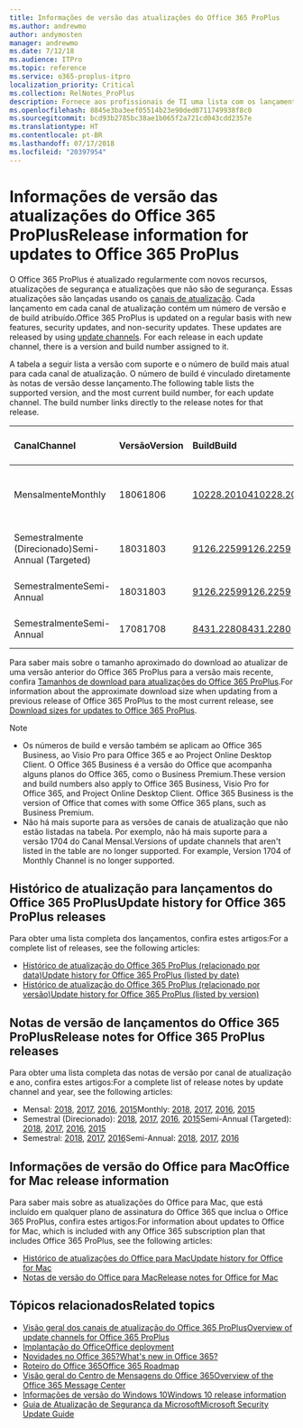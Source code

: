```yaml
---
title: Informações de versão das atualizações do Office 365 ProPlus
ms.author: andrewmo
author: andymosten
manager: andrewmo
ms.date: 7/12/18
ms.audience: ITPro
ms.topic: reference
ms.service: o365-proplus-itpro
localization_priority: Critical
ms.collection: RelNotes_ProPlus
description: Fornece aos profissionais de TI uma lista com os lançamentos mais recentes para o Office 365 ProPlus para cada canal de atualização, e links para notas de versão e o histórico de atualizações
ms.openlocfilehash: 8845e3ba3eef05514b23e90ded0711749938f8c0
ms.sourcegitcommit: bcd93b2785bc38ae1b065f2a721cd043cdd2357e
ms.translationtype: HT
ms.contentlocale: pt-BR
ms.lasthandoff: 07/17/2018
ms.locfileid: "20397954"
---
```

# <a name="release-information-for-updates-to-office-365-proplus"></a><span data-ttu-id="e4454-103">Informações de versão das atualizações do Office 365 ProPlus</span><span class="sxs-lookup"><span data-stu-id="e4454-103">Release information for updates to Office 365 ProPlus</span></span>

<span data-ttu-id="e4454-p101">O Office 365 ProPlus é atualizado regularmente com novos recursos, atualizações de segurança e atualizações que não são de segurança. Essas atualizações são lançadas usando os [canais de atualização](https://docs.microsoft.com/deployoffice/overview-of-update-channels-for-office-365-proplus). Cada lançamento em cada canal de atualização contém um número de versão e de build atribuído.</span><span class="sxs-lookup"><span data-stu-id="e4454-p101">Office 365 ProPlus is updated on a regular basis with new features, security updates, and non-security updates. These updates are released by using [update channels](https://docs.microsoft.com/deployoffice/overview-of-update-channels-for-office-365-proplus). For each release in each update channel, there is a version and build number assigned to it.</span></span> 

<span data-ttu-id="e4454-p102">A tabela a seguir lista a versão com suporte e o número de build mais atual para cada canal de atualização. O número de build é vinculado diretamente às notas de versão desse lançamento.</span><span class="sxs-lookup"><span data-stu-id="e4454-p102">The following table lists the supported version, and the most current build number, for each update channel. The build number links directly to the release notes for that release.</span></span> 

  
|<span data-ttu-id="e4454-109">**Canal**</span><span class="sxs-lookup"><span data-stu-id="e4454-109">**Channel**</span></span>|<span data-ttu-id="e4454-110">**Versão**</span><span class="sxs-lookup"><span data-stu-id="e4454-110">**Version**</span></span>|<span data-ttu-id="e4454-111">**Build**</span><span class="sxs-lookup"><span data-stu-id="e4454-111">**Build**</span></span>|<span data-ttu-id="e4454-112">**Data de lançamento**</span><span class="sxs-lookup"><span data-stu-id="e4454-112">**Release date**</span></span>|<span data-ttu-id="e4454-113">**Versão atual até**</span><span class="sxs-lookup"><span data-stu-id="e4454-113">**Current version until**</span></span>|
|:-----|:-----|:-----|:-----|:-----|
|<span data-ttu-id="e4454-114">Mensalmente</span><span class="sxs-lookup"><span data-stu-id="e4454-114">Monthly</span></span>  <br/> |<span data-ttu-id="e4454-115">1806</span><span class="sxs-lookup"><span data-stu-id="e4454-115">1806</span></span>  <br/> |[<span data-ttu-id="e4454-116">10228.20104</span><span class="sxs-lookup"><span data-stu-id="e4454-116">10228.20104</span></span>](monthly-channel-2018.md#version-1806-july-10)  <br/> | <span data-ttu-id="e4454-117">10 de julho de 2018</span><span class="sxs-lookup"><span data-stu-id="e4454-117">July 10, 2018</span></span>  <br/> |<span data-ttu-id="e4454-118">Lançamos a versão 1807</span><span class="sxs-lookup"><span data-stu-id="e4454-118">Version 1807 is released</span></span> <br/>|
|<span data-ttu-id="e4454-119">Semestralmente (Direcionado)</span><span class="sxs-lookup"><span data-stu-id="e4454-119">Semi-Annual (Targeted)</span></span>  <br/> |<span data-ttu-id="e4454-120">1803</span><span class="sxs-lookup"><span data-stu-id="e4454-120">1803</span></span>  <br/> |[<span data-ttu-id="e4454-121">9126.2259</span><span class="sxs-lookup"><span data-stu-id="e4454-121">9126.2259</span></span>](semi-annual-channel-targeted-2018.md#version-1803-july-10)  <br/> | <span data-ttu-id="e4454-122">10 de julho de 2018</span><span class="sxs-lookup"><span data-stu-id="e4454-122">July 10, 2018</span></span>  <br/> |<span data-ttu-id="e4454-123">11 de setembro de 2018</span><span class="sxs-lookup"><span data-stu-id="e4454-123">September 11, 2018</span></span> <br/>|
|<span data-ttu-id="e4454-124">Semestralmente</span><span class="sxs-lookup"><span data-stu-id="e4454-124">Semi-Annual</span></span> <br/> |<span data-ttu-id="e4454-125">1803</span><span class="sxs-lookup"><span data-stu-id="e4454-125">1803</span></span>  <br/> | [<span data-ttu-id="e4454-126">9126.2259</span><span class="sxs-lookup"><span data-stu-id="e4454-126">9126.2259</span></span>](semi-annual-channel-2018.md#version-1803-july-10) <br/> |<span data-ttu-id="e4454-127">10 de julho de 2018</span><span class="sxs-lookup"><span data-stu-id="e4454-127">July 10, 2018</span></span>  <br/> |<span data-ttu-id="e4454-128">8 de janeiro de 2019</span><span class="sxs-lookup"><span data-stu-id="e4454-128">January 8, 2019</span></span> <br/>|
|<span data-ttu-id="e4454-129">Semestralmente</span><span class="sxs-lookup"><span data-stu-id="e4454-129">Semi-Annual</span></span> <br/> |<span data-ttu-id="e4454-130">1708</span><span class="sxs-lookup"><span data-stu-id="e4454-130">1708</span></span>  <br/> |[<span data-ttu-id="e4454-131">8431.2280</span><span class="sxs-lookup"><span data-stu-id="e4454-131">8431.2280</span></span>](semi-annual-channel-2018.md#version-1708-july-10)  <br/> | <span data-ttu-id="e4454-132">10 de julho de 2018</span><span class="sxs-lookup"><span data-stu-id="e4454-132">July 10, 2018</span></span>  <br/> |<span data-ttu-id="e4454-133">12 de março de 2019</span><span class="sxs-lookup"><span data-stu-id="e4454-133">March 12, 2019</span></span> <br/>|

<span data-ttu-id="e4454-134">Para saber mais sobre o tamanho aproximado do download ao atualizar de uma versão anterior do Office 365 ProPlus para a versão mais recente, confira [Tamanhos de download para atualizações do Office 365 ProPlus](download-sizes-office365-proplus-updates.md).</span><span class="sxs-lookup"><span data-stu-id="e4454-134">For information about the approximate download size when updating from a previous release of Office 365 ProPlus to the most current release, see [Download sizes for updates to Office 365 ProPlus](download-sizes-office365-proplus-updates.md).</span></span>

> [!NOTE]
> - <span data-ttu-id="e4454-p103">Os números de build e versão também se aplicam ao Office 365 Business, ao Visio Pro para Office 365 e ao Project Online Desktop Client. O Office 365 Business é a versão do Office que acompanha alguns planos do Office 365, como o Business Premium.</span><span class="sxs-lookup"><span data-stu-id="e4454-p103">These version and build numbers also apply to Office 365 Business, Visio Pro for Office 365, and Project Online Desktop Client. Office 365 Business is the version of Office that comes with some Office 365 plans, such as Business Premium.</span></span>
> - <span data-ttu-id="e4454-p104">Não há mais suporte para as versões de canais de atualização que não estão listadas na tabela. Por exemplo, não há mais suporte para a versão 1704 do Canal Mensal.</span><span class="sxs-lookup"><span data-stu-id="e4454-p104">Versions of update channels that aren't listed in the table are no longer supported. For example, Version 1704 of Monthly Channel is no longer supported.</span></span> 


## <a name="update-history-for-office-365-proplus-releases"></a><span data-ttu-id="e4454-139">Histórico de atualização para lançamentos do Office 365 ProPlus</span><span class="sxs-lookup"><span data-stu-id="e4454-139">Update history for Office 365 ProPlus releases</span></span>

<span data-ttu-id="e4454-140">Para obter uma lista completa dos lançamentos, confira estes artigos:</span><span class="sxs-lookup"><span data-stu-id="e4454-140">For a complete list of releases, see the following articles:</span></span>
 - [<span data-ttu-id="e4454-141">Histórico de atualização do Office 365 ProPlus (relacionado por data)</span><span class="sxs-lookup"><span data-stu-id="e4454-141">Update history for Office 365 ProPlus (listed by date)</span></span>](update-history-office365-proplus-by-date.md)
 - [<span data-ttu-id="e4454-142">Histórico de atualização do Office 365 ProPlus (relacionado por versão)</span><span class="sxs-lookup"><span data-stu-id="e4454-142">Update history for Office 365 ProPlus (listed by version)</span></span>](update-history-office365-proplus-by-version.md)

## <a name="release-notes-for-office-365-proplus-releases"></a><span data-ttu-id="e4454-143">Notas de versão de lançamentos do Office 365 ProPlus</span><span class="sxs-lookup"><span data-stu-id="e4454-143">Release notes for Office 365 ProPlus releases</span></span>

<span data-ttu-id="e4454-144">Para obter uma lista completa das notas de versão por canal de atualização e ano, confira estes artigos:</span><span class="sxs-lookup"><span data-stu-id="e4454-144">For a complete list of release notes by update channel and year, see the following articles:</span></span>
 - <span data-ttu-id="e4454-145">Mensal: [2018](monthly-channel-2018.md), [2017](monthly-channel-2017.md), [2016](monthly-channel-2016.md), [2015](monthly-channel-2015.md)</span><span class="sxs-lookup"><span data-stu-id="e4454-145">Monthly: [2018](monthly-channel-2018.md), [2017](monthly-channel-2017.md), [2016](monthly-channel-2016.md), [2015](monthly-channel-2015.md)</span></span>
 - <span data-ttu-id="e4454-146">Semestral (Direcionado): [2018](semi-annual-channel-targeted-2018.md), [2017](semi-annual-channel-targeted-2017.md), [2016](semi-annual-channel-targeted-2016.md), [2015](semi-annual-channel-targeted-2015.md)</span><span class="sxs-lookup"><span data-stu-id="e4454-146">Semi-Annual (Targeted): [2018](semi-annual-channel-targeted-2018.md), [2017](semi-annual-channel-targeted-2017.md), [2016](semi-annual-channel-targeted-2016.md), [2015](semi-annual-channel-targeted-2015.md)</span></span>
 - <span data-ttu-id="e4454-147">Semestral: [2018](semi-annual-channel-2018.md), [2017](semi-annual-channel-2017.md), [2016](semi-annual-channel-2016.md)</span><span class="sxs-lookup"><span data-stu-id="e4454-147">Semi-Annual: [2018](semi-annual-channel-2018.md), [2017](semi-annual-channel-2017.md), [2016](semi-annual-channel-2016.md)</span></span>

## <a name="office-for-mac-release-information"></a><span data-ttu-id="e4454-148">Informações de versão do Office para Mac</span><span class="sxs-lookup"><span data-stu-id="e4454-148">Office for Mac release information</span></span>

<span data-ttu-id="e4454-149">Para saber mais sobre as atualizações do Office para Mac, que está incluído em qualquer plano de assinatura do Office 365 que inclua o Office 365 ProPlus, confira estes artigos:</span><span class="sxs-lookup"><span data-stu-id="e4454-149">For information about updates to Office for Mac, which is included with any Office 365 subscription plan that includes Office 365 ProPlus, see the following articles:</span></span>
 - [<span data-ttu-id="e4454-150">Histórico de atualizações do Office para Mac</span><span class="sxs-lookup"><span data-stu-id="e4454-150">Update history for Office for Mac</span></span>](update-history-office-for-mac.md)
 - [<span data-ttu-id="e4454-151">Notas de versão do Office para Mac</span><span class="sxs-lookup"><span data-stu-id="e4454-151">Release notes for Office for Mac</span></span>](release-notes-office-for-mac.md)


## <a name="related-topics"></a><span data-ttu-id="e4454-152">Tópicos relacionados</span><span class="sxs-lookup"><span data-stu-id="e4454-152">Related topics</span></span>

- [<span data-ttu-id="e4454-153">Visão geral dos canais de atualização do Office 365 ProPlus</span><span class="sxs-lookup"><span data-stu-id="e4454-153">Overview of update channels for Office 365 ProPlus</span></span>](https://docs.microsoft.com/deployoffice/overview-of-update-channels-for-office-365-proplus)
- [<span data-ttu-id="e4454-154">Implantação do Office</span><span class="sxs-lookup"><span data-stu-id="e4454-154">Office deployment</span></span>](https://docs.microsoft.com/deployoffice/)
- [<span data-ttu-id="e4454-155">Novidades no Office 365?</span><span class="sxs-lookup"><span data-stu-id="e4454-155">What's new in Office 365?</span></span>](https://support.office.com/article/95c8d81d-08ba-42c1-914f-bca4603e1426)
- [<span data-ttu-id="e4454-156">Roteiro do Office 365</span><span class="sxs-lookup"><span data-stu-id="e4454-156">Office 365 Roadmap</span></span>](https://products.office.com/business/office-365-roadmap)
- [<span data-ttu-id="e4454-157">Visão geral do Centro de Mensagens do Office 365</span><span class="sxs-lookup"><span data-stu-id="e4454-157">Overview of the Office 365 Message Center</span></span>](https://support.office.com/article/38fb3333-bfcc-4340-a37b-deda509c2093)
- [<span data-ttu-id="e4454-158">Informações de versão do Windows 10</span><span class="sxs-lookup"><span data-stu-id="e4454-158">Windows 10 release information</span></span>](https://www.microsoft.com/itpro/windows-10/release-information)
- [<span data-ttu-id="e4454-159">Guia de Atualização de Segurança da Microsoft</span><span class="sxs-lookup"><span data-stu-id="e4454-159">Microsoft Security Update Guide</span></span>](https://portal.msrc.microsoft.com/)